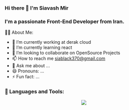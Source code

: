 ### Hi there 👋 I'm Siavash Mir
### I'm a passionate Front-End Developer from Iran.
<!--
**siahvosh/siahvosh** is a ✨ _special_ ✨ repository because its `README.md` (this file) appears on your GitHub profile.
-->
🙋‍♂️ About Me:

- 🔭 I’m currently working at derak cloud
- 🌱 I’m currently learning react
- 👯 I’m looking to collaborate on OpenSource Projects
- 📫 How to reach me siablack370@gmail.com
- 💬 Ask me about ...
- 😄 Pronouns: ...
- ⚡ Fun fact: ...

### 🚀 Languages and Tools:
<p align="center">
  <a href="https://skillicons.dev">
    <img src="https://skillicons.dev/icons?i=js,git,ts,vue,html,css,cpp,py,figma,docker,github,gitlab,jest,mongodb,mysql,postman" />
  </a>
</p>
<!-- ![image](https://github.com/siahvosh/siahvosh/assets/110711504/8ecd250b-d0ce-4540-bb3c-5977662e1e51)
![image](https://github.com/siahvosh/siahvosh/assets/110711504/87311033-f10b-4ab1-a6f2-45f4b124a426)
![image](https://github.com/siahvosh/siahvosh/assets/110711504/ecfa4c9c-da32-4d05-afc6-8fcf2ff35b5e)
![image](https://github.com/siahvosh/siahvosh/assets/110711504/ed9a83aa-328e-4530-bc2e-2c4420a457e0)
![image](https://github.com/siahvosh/siahvosh/assets/110711504/0ff02e31-d489-42c1-bc2f-ceaab817b98e)
![image](https://github.com/siahvosh/siahvosh/assets/110711504/088d22b2-0076-41ac-95be-eca48e25bc76)
![image](https://github.com/siahvosh/siahvosh/assets/110711504/7b4662ae-b3f6-497f-b161-59a14bd5d76e)
![image](https://github.com/siahvosh/siahvosh/assets/110711504/16c10ba4-969c-4206-b61e-dbd3ea21bcbf)
![image](https://github.com/siahvosh/siahvosh/assets/110711504/f0650250-d722-4c63-be65-8ca95f02b8c2) -->













